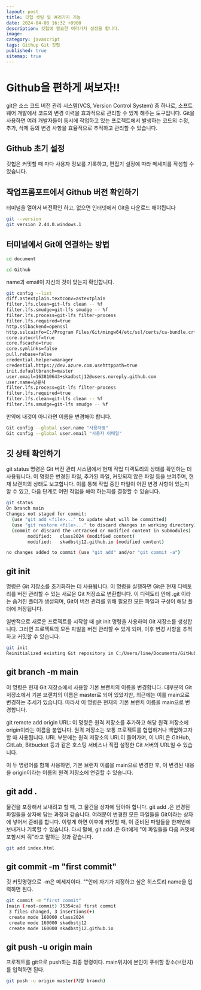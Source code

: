 ```yaml
---
layout: post
title: 깃헙 셋팅 및 여러가지 기능
date: 2024-04-08 16:32 +0900
description: 깃헙에 필요한 여러가지 설정을 합니다.
image: 
category: javascript
tags: Githup Git 깃헙
published: true
sitemap: true
---
```


# Github을 편하게 써보자!!

git은 소스 코드 버전 관리 시스템(VCS, Version Control System) 중 하나로, 소프트웨어 개발에서 코드의 변경 이력을 효과적으로 관리할 수 있게 해주는 도구입니다. Git을 사용하면 여러 개발자들이 동시에 작업하고 있는 프로젝트에서 발생하는 코드의 수정, 추가, 삭제 등의 변경 사항을 효율적으로 추적하고 관리할 수 있습니다.

## Github 초기 설정

깃헙은 커밋할 때 마다 사용자 정보를 기록하고, 편집기 설정에 따라 메세지를 작성할 수 있습니다.

## 작업프롬포트에서 Github 버전 확인하기

터미널을 열어서 버전확인 하고, 없으면 인터넷에서 Git을 다운로드 해야됩니다

````bash
git --version
git version 2.44.0.windows.1
````

## 터미널에서 Git에 연결하는 방법
````bash
cd document

cd Github
````

name과 email이 자신의 것이 맞는지 확인합니다.

````bash
git config --list
diff.astextplain.textconv=astextplain
filter.lfs.clean=git-lfs clean -- %f
filter.lfs.smudge=git-lfs smudge -- %f
filter.lfs.process=git-lfs filter-process
filter.lfs.required=true
http.sslbackend=openssl
http.sslcainfo=C:/Program Files/Git/mingw64/etc/ssl/certs/ca-bundle.crt
core.autocrlf=true
core.fscache=true
core.symlinks=false
pull.rebase=false
credential.helper=manager
credential.https://dev.azure.com.usehttppath=true
init.defaultbranch=master
user.email=163810643+skadbstj12@users.noreply.github.com
user.name=남윤서
filter.lfs.process=git-lfs filter-process
filter.lfs.required=true
filter.lfs.clean=git-lfs clean -- %f
filter.lfs.smudge=git-lfs smudge -- %f
````


만약에 내것이 아니라면 이름을 변경해야 합니다.
````bash
Git config --global user.name "사용자명"
Git config --global user.email "사용자 이메일"
````

## 깃 상태 확인하기

 git status 명령은 Git 버전 관리 시스템에서 현재 작업 디렉토리의 상태를 확인하는 데 사용됩니다. 이 명령은 변경된 파일, 추가된 파일, 커밋되지 않은 파일 등을 보여주며, 현재 브랜치의 상태도 보고합니다. 이를 통해 작업 중인 파일이 어떤 변경 사항이 있는지 알 수 있고, 다음 단계로 어떤 작업을 해야 하는지를 결정할 수 있습니다.

````bash
git status
On branch main
Changes not staged for commit:
  (use "git add <file>..." to update what will be committed)
  (use "git restore <file>..." to discard changes in working directory)
  (commit or discard the untracked or modified content in submodules)
        modified:   class2024 (modified content)
        modified:   skadbstj12.github.io (modified content)

no changes added to commit (use "git add" and/or "git commit -a")
````

## git init

 명령은 Git 저장소를 초기화하는 데 사용됩니다. 이 명령을 실행하면 Git은 현재 디렉토리를 버전 관리할 수 있는 새로운 Git 저장소로 변환합니다. 이 디렉토리 안에 .git 이라는 숨겨진 폴더가 생성되며, Git이 버전 관리를 위해 필요한 모든 파일과 구성이 해당 폴더에 저장됩니다.

일반적으로 새로운 프로젝트를 시작할 때 git init 명령을 사용하여 Git 저장소를 생성합니다. 그러면 프로젝트의 모든 파일을 버전 관리할 수 있게 되며, 이후 변경 사항을 추적하고 커밋할 수 있습니다.

````bash
git init
Reinitialized existing Git repository in C:/Users/line/Documents/GitHub/.git/
````

## git branch -m main

 이 명령은 현재 Git 저장소에서 사용할 기본 브랜치의 이름을 변경합니다. 대부분의 Git 저장소에서 기본 브랜치의 이름은 master로 되어 있었지만, 최근에는 이를 main으로 변경하는 추세가 있습니다. 따라서 이 명령은 현재의 기본 브랜치 이름을 main으로 변경합니다.

git remote add origin URL: 이 명령은 원격 저장소를 추가하고 해당 원격 저장소에 origin이라는 이름을 붙입니다. 원격 저장소는 보통 프로젝트를 협업하거나 백업하고자 할 때 사용됩니다. URL 부분에는 원격 저장소의 URL이 들어가며, 이 URL은 GitHub, GitLab, Bitbucket 등과 같은 호스팅 서비스나 직접 설정한 Git 서버의 URL일 수 있습니다.

이 두 명령어를 함께 사용하면, 기본 브랜치 이름을 main으로 변경한 후, 이 변경된 내용을 origin이라는 이름의 원격 저장소에 연결할 수 있습니다.

## git add .

물건을 포장해서 보내려고 할 때, 그 물건을 상자에 담아야 합니다. git add .은 변경된 파일들을 상자에 담는 과정과 같습니다. 여러분이 변경한 모든 파일들을 Git이라는 상자에 넣어서 준비를 합니다. 이렇게 하면 이후에 커밋할 때, 이 준비된 파일들을 한꺼번에 보내거나 기록할 수 있습니다. 다시 말해, git add .은 Git에게 "이 파일들을 다음 커밋에 포함시켜 줘"라고 말하는 것과 같습니다.
````bash
git add index.html
````

## git commit -m "first commit"

깃 커밋명령으로 -m은 메세지이다. ""안에 자기가 지정하고 싶은 히스토리 name을 입력하면 된다.

````bash
git commit -m "first commit"
[main (root-commit) 75354ca] first commit
 3 files changed, 3 insertions(+)
 create mode 160000 class2024
 create mode 160000 skadbstj12
 create mode 160000 skadbstj12.github.io
 ````

## git push -u origin main

프로젝트를 git으로 push하는 최종 명령이다. main위치에 본인이 푸쉬할 장소(브런치)를 입력하면 된다.
````bash
git push -u origin master(지정 branch)
````